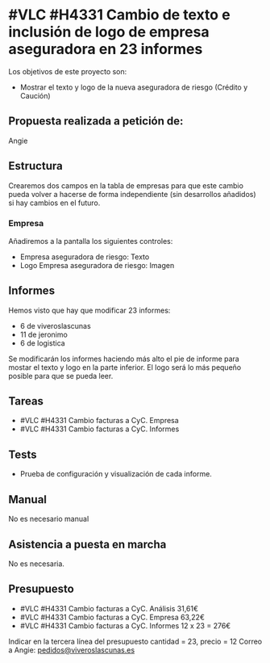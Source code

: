 # #VLC #H4331 Cambio de texto e inclusión de logo de empresa aseguradora en 23 informes

Los objetivos de este proyecto son:
+ Mostrar el texto y logo de la nueva aseguradora de riesgo (Crédito y Caución)

## Propuesta realizada a petición de:
Angie

## Estructura
Crearemos dos campos en la tabla de empresas para que este cambio pueda volver a hacerse de forma independiente (sin desarrollos añadidos) si hay cambios en el futuro.

### Empresa
Añadiremos a la pantalla los siguientes controles:
+ Empresa aseguradora de riesgo: Texto
+ Logo Empresa aseguradora de riesgo: Imagen

## Informes
Hemos visto que hay que modificar 23 informes:

+ 6 de viveroslascunas
+ 11 de jeronimo
+ 6 de logistica

Se modificarán los informes haciendo más alto el pie de informe para mostar el texto y logo en la parte inferior.
El logo será lo más pequeño posible para que se pueda leer.



## Tareas
* #VLC #H4331 Cambio facturas a CyC. Empresa
* #VLC #H4331 Cambio facturas a CyC. Informes

## Tests
+ Prueba de configuración y visualización de cada informe.

## Manual
No es necesario manual

## Asistencia a puesta en marcha
No es necesaria.

## Presupuesto
* #VLC #H4331 Cambio facturas a CyC. Análisis 31,61€
* #VLC #H4331 Cambio facturas a CyC. Empresa 63,22€
* #VLC #H4331 Cambio facturas a CyC. Informes 12 x 23 = 276€

Indicar en la tercera línea del presupuesto cantidad = 23, precio = 12
Correo a Angie: pedidos@viveroslascunas.es
